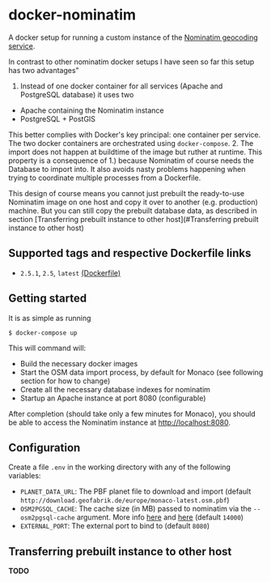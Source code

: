# docker-nominatim

A docker setup for running a custom instance of the [Nominatim geocoding service](http://wiki.openstreetmap.org/wiki/Nominatim).

In contrast to other nominatim docker setups I have seen so far this setup has two advantages"

1. Instead of one docker container for all services (Apache and PostgreSQL database) it uses two
  * Apache containing the Nominatim instance
  * PostgreSQL + PostGIS

  This better complies with Docker's key principal: one container per service. The two docker containers are orchestrated using `docker-compose`.
2. The import does not happen at buildtime of the image but ruther at runtime. This property is a consequence of 1.) because Nominatim of course needs the Database to import into. It also avoids nasty problems happening when trying to coordinate multiple processes from a Dockerfile.

This design of course means you cannot just prebuilt the ready-to-use Nominatim image on one host and copy it over to another (e.g. production) machine. But you can still copy the prebuilt database data, as described in section [Transferring prebuilt instance to other host](#Transferring prebuilt instance to other host)

## Supported tags and respective Dockerfile links

* `2.5.1`, `2.5`, `latest` [(Dockerfile)](https://github.com/bringnow/docker-nominatim/blob/master/nominatim/Dockerfile)

## Getting started

It is as simple as running

```
$ docker-compose up
```

This will command will:
* Build the necessary docker images
* Start the OSM data import process, by default for Monaco (see following section for how to change)
* Create all the necessary database indexes for nominatim
* Startup an Apache instance at port 8080 (configurable)

After completion (should take only a few minutes for Monaco), you should be able to access the Nominatim instance at [http://localhost:8080](http://localhost:8080).

## Configuration

Create a file `.env` in the working directory with any of the following variables:

* `PLANET_DATA_URL`: The PBF planet file to download and import (default `http://download.geofabrik.de/europe/monaco-latest.osm.pbf`)
* `OSM2PGSQL_CACHE`: The cache size (in MB) passed to nominatim via the `--osm2pgsql-cache` argument. More info [here](http://wiki.openstreetmap.org/wiki/Nominatim/Installation) and [here](http://www.volkerschatz.com/net/osm/osm2pgsql-usage.html) (default `14000`)
* `EXTERNAL_PORT`: The external port to bind to (default `8080`)

## Transferring prebuilt instance to other host

**TODO**
